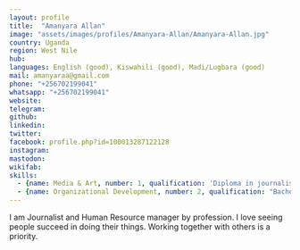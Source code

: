 ```yaml
---
layout: profile
title:  "Amanyara Allan"
image: "assets/images/profiles/Amanyara-Allan/Amanyara-Allan.jpg"
country: Uganda
region: West Nile
hub: 
languages: English (good), Kiswahili (good), Madi/Lugbara (good)
mail: amanyaraa@gmail.com
phone: "+256702199041"
whatsapp: "+256702199041"
website: 
telegram: 
github: 
linkedin: 
twitter: 
facebook: profile.php?id=100013287122128
instagram: 
mastodon: 
wikifab:
skills:
  - {name: Media & Art, number: 1, qualification: 'Diploma in journalism and mass communication, skills in TV/filming/audio production/script/creative writing'}
  - {name: Organizational Development, number: 2, qualification: "Bachelor's degree in Human Resource Management"}
---
```

I am Journalist and Human Resource manager by profession. I love seeing people succeed in doing their things. Working together with others is a priority.
